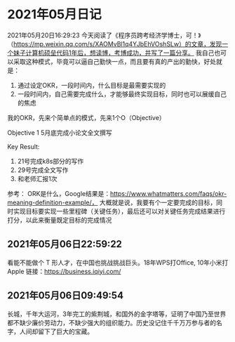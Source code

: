 # 2021年05月日记

2021年05月20日16:29:23
今天阅读了《程序员跨考经济学博士，可！》（https://mp.weixin.qq.com/s/XAOMvBl1q4YJbEhVOshSLw）的文章，发现一个妹子计算机硕垒代码1年后，想读博，考博成功，并写了一篇分享。
我自己也可以采取这种模式，毕竟可以逼自己勤快一点，而且要有真的产出的勤快，好处就是：
1. 通过设定OKR，一段时间内，什么目标是最需要实现的
2. 一段时间内，自己需要完成什么，才能够最终实现目标，同时也可以展缓自己的焦虑

我的OKR，先来个简单点的模式，先来1个O（Objective）

Objective 1
5月底完成小论文全文撰写

Key Result:
1. 21号完成k8s部分的写作
2. 29号完成全文写作
3. 和老师汇报1次


参考：
ORK是什么，Google结果是：https://www.whatmatters.com/faqs/okr-meaning-definition-example/，
大概就是说，我要有个一定要完成的目标，同时实现目标要实现一些里程碑（关键任务），最后还可以对关键任务完成结果进行打分，以此来衡量既定目标的完成情况


## 2021年05月06日22:59:22

看能不能做个 T 形人才，在中国也挑战挑战巨头。18年WPS打Office, 10年小米打Apple
链接：https://business.iqiyi.com/


## 2021年05月06日09:49:54

长城，千年大运河，3年完工的紫荆城，和国外的金字塔等，证明了中国乃至世界都不缺少廉价劳动力，不缺少强大的组织能力。历史没记住千千万万参与者的名字，人间却留下了巨大的宝藏。









